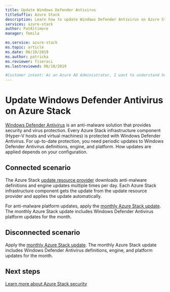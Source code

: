 ```yaml
---
title: Update Windows Defender Antivirus
titleSuffix: Azure Stack
description: Learn how to update Windows Defender Antivirus on Azure Stack
services: azure-stack
author: PatAltimore
manager: femila

ms.service: azure-stack
ms.topic: article
ms.date: 06/10/2019
ms.author: patricka
ms.reviewer: fiseraci
ms.lastreviewed: 06/10/2019

#Customer intent: As an Azure AD Administrator, I want to understand how antivirus is kept up to date on Azure Stack.
---
```

# Update Windows Defender Antivirus on Azure Stack

[Windows Defender Antivirus](https://docs.microsoft.com/windows/security/threat-protection/windows-defender-antivirus/windows-defender-antivirus-in-windows-10) is an anti-malware solution that provides security and virus protection. Every Azure Stack infrastructure component (Hyper-V hosts and virtual machines) is protected with Windows Defender Antivirus. For up-to-date protection, you need periodic updates to Windows Defender Antivirus definitions, engine, and platform. How updates are applied depends on your configuration.

## Connected scenario

The Azure Stack [update resource provider](azure-stack-updates.md#the-update-resource-provider) downloads anti-malware definitions and engine updates multiple times per day. Each Azure Stack infrastructure component gets the update from the update resource provider and applies the update automatically.

For anti-malware platform updates, apply the [monthly Azure Stack update](azure-stack-apply-updates.md). The monthly Azure Stack update includes Windows Defender Antivirus platform updates for the month.

## Disconnected scenario

 Apply the [monthly Azure Stack update](azure-stack-apply-updates.md). The monthly Azure Stack update includes Windows Defender Antivirus definitions, engine, and platform updates for the month.

## Next steps

[Learn more about Azure Stack security](azure-stack-security-foundations.md)
